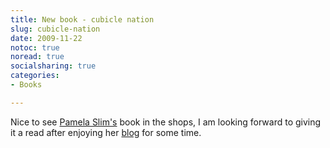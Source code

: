 ```yaml
---
title: New book - cubicle nation
slug: cubicle-nation
date: 2009-11-22
notoc: true
noread: true
socialsharing: true
categories: 
- Books

---
```


Nice to see [Pamela Slim's][escapefromcubiclenation] book in the shops, I am looking forward to giving it a read after enjoying her&#xa0;[blog][escapefromcubiclenation] for some time.

[escapefromcubiclenation]: http://www.escapefromcubiclenation.com/
